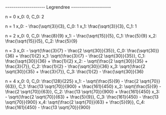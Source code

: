 -------------------- Legrendree --------------------

n = 0
x_0: 0, C_0: 2

n = 1
x_0: - \frac{\sqrt{3}}{3}, C_0: 1
x_1: \frac{\sqrt{3}}{3}, C_1: 1

n = 2
x_0: 0, C_0: \frac{8}{9}
x_1: - \frac{\sqrt{15}}{5}, C_1: \frac{5}{9}
x_2: \frac{\sqrt{15}}{5}, C_2: \frac{5}{9}

n = 3
x_0: - \sqrt{\frac{3}{7} - \frac{2 \sqrt{30}}{35}}, C_0: \frac{\sqrt{30}}{36} + \frac{1}{2}
x_1: \sqrt{\frac{3}{7} - \frac{2 \sqrt{30}}{35}}, C_1: \frac{\sqrt{30}}{36} + \frac{1}{2}
x_2: - \sqrt{\frac{2 \sqrt{30}}{35} + \frac{3}{7}}, C_2: \frac{1}{2} - \frac{\sqrt{30}}{36}
x_3: \sqrt{\frac{2 \sqrt{30}}{35} + \frac{3}{7}}, C_3: \frac{1}{2} - \frac{\sqrt{30}}{36}

n = 4
x_0: 0, C_0: \frac{128}{225}
x_1: - \sqrt{\frac{5}{9} - \frac{2 \sqrt{70}}{63}}, C_1: \frac{13 \sqrt{70}}{900} + \frac{161}{450}
x_2: \sqrt{\frac{5}{9} - \frac{2 \sqrt{70}}{63}}, C_2: \frac{13 \sqrt{70}}{900} + \frac{161}{450}
x_3: - \sqrt{\frac{2 \sqrt{70}}{63} + \frac{5}{9}}, C_3: \frac{161}{450} - \frac{13 \sqrt{70}}{900}
x_4: \sqrt{\frac{2 \sqrt{70}}{63} + \frac{5}{9}}, C_4: \frac{161}{450} - \frac{13 \sqrt{70}}{900}
